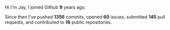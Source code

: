 Hi I'm Jay, I joined Github **9** years ago.

Since then I've pushed **1356** commits, opened **60** issues, submitted **145** pull requests, and contributed to **16** public repositories.
